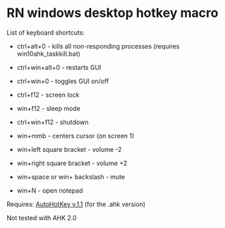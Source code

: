 # RN windows desktop hotkey macro

List of keyboard shortcuts:
- ctrl+alt+0 - kills all non-responding processes (requires win10ahk_taskkill.bat)
- ctrl+win+alt+0 - restarts GUI
- ctrl+win+0 - toggles GUI on/off
- ctrl+f12 - screen lock
- win+f12 - sleep mode
- ctrl+win+f12 - shutdown


- win+mmb - centers cursor (on screen 1)
- win+left square bracket - volume -2
- win+right square bracket - volume +2
- win+space or win+ backslash - mute


- win+N - open notepad


Requires: [AutoHotKey v.1.1](https://www.autohotkey.com/) (for the .ahk version)

Not tested with AHK 2.0
